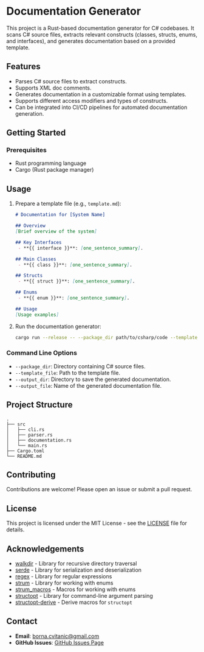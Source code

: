 # Documentation Generator

This project is a Rust-based documentation generator for C# codebases. It scans C# source files, extracts relevant constructs (classes, structs, enums, and interfaces), and generates documentation based on a provided template.

## Features

- Parses C# source files to extract constructs.
- Supports XML doc comments.
- Generates documentation in a customizable format using templates.
- Supports different access modifiers and types of constructs.
- Can be integrated into CI/CD pipelines for automated documentation generation.

## Getting Started

### Prerequisites

- Rust programming language
- Cargo (Rust package manager)

## Usage

1. Prepare a template file (e.g., `template.md`):
   ```md
   # Documentation for [System Name]

   ## Overview
   [Brief overview of the system]

   ## Key Interfaces
    - **{{ interface }}**: [one_sentence_summary].

   ## Main Classes
    - **{{ class }}**: [one_sentence_summary].

   ## Structs
    - **{{ struct }}**: [one_sentence_summary].

   ## Enums
    - **{{ enum }}**: [one_sentence_summary].

   ## Usage
   [Usage examples]
   ```

2. Run the documentation generator:
   ```sh
   cargo run --release -- --package_dir path/to/csharp/code --template_file path/to/template.md --output_dir path/to/output --output_file documentation.md
   ```

### Command Line Options

- `--package_dir`: Directory containing C# source files.
- `--template_file`: Path to the template file.
- `--output_dir`: Directory to save the generated documentation.
- `--output_file`: Name of the generated documentation file.

## Project Structure

```
.
├── src
│   ├── cli.rs
│   ├── parser.rs
│   ├── documentation.rs
│   └── main.rs
├── Cargo.toml
└── README.md
```

## Contributing

Contributions are welcome! Please open an issue or submit a pull request.

## License

This project is licensed under the MIT License - see the [LICENSE](LICENSE) file for details.

## Acknowledgements

- [walkdir](https://docs.rs/walkdir/) - Library for recursive directory traversal
- [serde](https://docs.rs/serde/) - Library for serialization and deserialization
- [regex](https://docs.rs/regex/) - Library for regular expressions
- [strum](https://docs.rs/strum/) - Library for working with enums
- [strum_macros](https://docs.rs/strum_macros/) - Macros for working with enums
- [structopt](https://docs.rs/structopt/) - Library for command-line argument parsing
- [structopt-derive](https://docs.rs/structopt-derive/) - Derive macros for `structopt`

## Contact

- **Email**: [borna.cvitanic@gmail.com](mailto:borna.cvitanic@gmail.com)
- **GitHub Issues**: [GitHub Issues Page](https://github.com/bornacvitanic/rust-csharp-doc-generator/issues)

